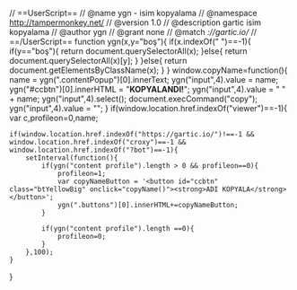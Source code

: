 // ==UserScript==
// @name         ygn - isim kopyalama
// @namespace    http://tampermonkey.net/
// @version      1.0
// @description  gartic isim kopyalama
// @author       ygn
// @grant        none
// @match        *://gartic.io/*
// ==/UserScript==
function ygn(x,y="boş"){
	if(x.indexOf(" ")==-1){
    	if(y=="boş"){
        	return document.querySelectorAll(x);
        }else{
        	return document.querySelectorAll(x)[y];
        }
    }else{
    	return document.getElementsByClassName(x);
    }
}
window.copyName=function(){
    name = ygn(".contentPopup")[0].innerText;
    ygn("input",4).value = name;
    ygn("#ccbtn")[0].innerHTML = "<strong>KOPYALANDI!</strong>";
    ygn("input",4).value = " " + name;
    ygn("input",4).select();
    document.execCommand("copy");
    ygn("input",4).value = "";
}
if(window.location.href.indexOf("viewer")==-1){
    var c,profileon=0,name;

    if(window.location.href.indexOf("https://gartic.io/")!==-1 && window.location.href.indexOf("croxy")==-1 && window.location.href.indexOf("?bot")==-1){
        setInterval(function(){
            if(ygn("content profile").length > 0 && profileon==0){
                profileon=1;
                var copyNameButton = '<button id="ccbtn" class="btYellowBig" onclick="copyName()"><strong>ADI KOPYALA</strong></button>';
                ygn(".buttons")[0].innerHTML+=copyNameButton;
            }

            if(ygn("content profile").length ==0){
                profileon=0;
            }
        },100);
    }
}
